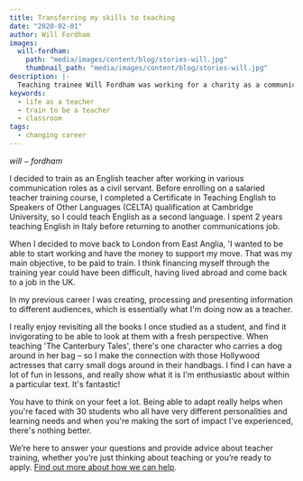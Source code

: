 ```yaml
---
title: Transferring my skills to teaching
date: "2020-02-01"
author: Will Fordham
images:
  will-fordham:
    path: "media/images/content/blog/stories-will.jpg"
    thumbnail_path: "media/images/content/blog/stories-will.jpg"
description: |-
  Teaching trainee Will Fordham was working for a charity as a communications manager, when he realised that teaching was what he loved.
keywords:
  - life as a teacher
  - train to be a teacher
  - classroom
tags:
  - changing career
---
```


$will-fordham$

I decided to train as an English teacher after working in various communication roles as a civil servant. Before enrolling on a salaried teacher training course, I completed a Certificate in Teaching English to Speakers of Other Languages (CELTA) qualification at Cambridge University, so I could teach English as a second language. I spent 2 years teaching English in Italy before returning to another communications job.

When I decided to move back to London from East Anglia, 'I wanted to be able to start working and have the money to support my move. That was my main objective, to be paid to train. I think financing myself through the training year could have been difficult, having lived abroad and come back to a job in the UK.

In my previous career I was creating, processing and presenting information to different audiences, which is essentially what I'm doing now as a teacher.

I really enjoy revisiting all the books I once studied as a student, and find it invigorating to be able to look at them with a fresh perspective. When teaching 'The Canterbury Tales', there's one character who carries a dog around in her bag – so I make the connection with those Hollywood actresses that carry small dogs around in their handbags. I find I can have a lot of fun in lessons, and really show what it is I'm enthusiastic about within a particular text. It's fantastic!

You have to think on your feet a lot. Being able to adapt really helps when you're faced with 30 students who all have very different personalities and learning needs and when you're making the sort of impact I've experienced, there's nothing better.

We’re here to answer your questions and provide advice about teacher training, whether you’re just thinking about teaching or you’re ready to apply. [Find out more about how we can help](/help-and-advice).